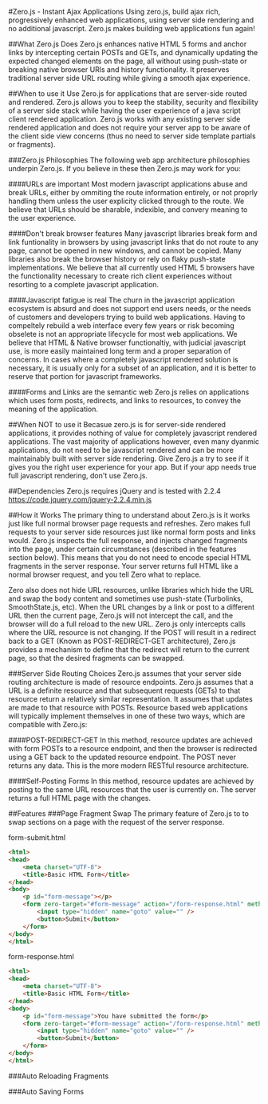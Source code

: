 #Zero.js - Instant Ajax Applications
Using zero.js, build ajax rich, progressively enhanced web applications, using server side rendering and no additional javascript. Zero.js makes building web applications fun again!

##What Zero.js Does
Zero.js enhances native HTML 5 forms and anchor links by intercepting certain POSTs and GETs, and dynamically updating the expected changed elements on the page, all without using push-state or breaking native browser URls and history functionality. It preserves traditional server side URL routing while giving a smooth ajax experience.

##When to use it
Use Zero.js for applications that are server-side routed and rendered. Zero.js allows you to keep the stability, security and flexibility of a server side stack while having the user experience of a java script client rendered application. Zero.js works with any existing server side rendered application and does not require your server app to be aware of the client side view concerns (thus no need to server side template partials or fragments).

###Zero.js Philosophies
The following web app architecture philosophies underpin Zero.js. If you believe in these then Zero.js may work for you:

####URLs are important
Most modern javascript applications abuse and break URLs, either by ommiting the route information entirely, or not proprly handling them unless the user explicity clicked through to the route. We believe that URLs should be sharable, indexible, and convery meaning to the user experience.

####Don't break browser features
Many javascript libraries break form and link funtionality in browsers by using javascript links that do not route to any page, cannot be opened in new windows, and cannot be copied. Many libraries also break the browser history or rely on flaky push-state implementations. We believe that all currently used HTML 5 browsers have the functionality necessary to create rich client experiences without resorting to a complete javascript application.

####Javascript fatigue is real
The churn in the javascript application ecosystem is absurd and does not support end users needs, or the needs of customers and developers trying to build web applications. Having to compeltely rebuild a web interface every few years or risk becoming obselete is not an appropriate lifecycle for most web applications. We believe that HTML & Native browser functionaltiy, with judicial javascript use, is more easily maintained long term and a proper separation of concerns. In cases where a completely javascript rendered solution is necessary, it is usually only for a subset of an application, and it is better to reserve that portion for javascript frameworks.

####Forms and Links are the semantic web
Zero.js relies on applications which uses form posts, redirects, and links to resources, to convey the meaning of the application.


##When NOT to use it
Becasue zero.js is for server-side rendered applications, it provides nothing of value for completely javascript rendered applications. The vast majority of applications however, even many dyanmic applications, do not need to be javascript rendered and can be more maintainably built with server side rendering. Give Zero.js a try to see if it gives you the right user experience for your app. But if your app needs true full javascript rendering, don't use Zero.js.

##Dependencies
Zero.js requires jQuery and is tested with 2.2.4
https://code.jquery.com/jquery-2.2.4.min.js

##How it Works
The primary thing to understand about Zero.js is it works just like full normal browser page requests and refreshes. Zero makes full requests to your server side resources just like normal form posts and links would. Zero.js inspects the full response, and injects changed fragments into the page, under certain circumstances (described in the features section below). This means that you do not need to encode special HTML fragments in the server response. Your server returns full HTML like a normal browser request, and you tell Zero what to replace.

Zero also does not hide URL resources, unlike libraries which hide the URL and swap the body content and sometimes use push-state (Turbolinks, SmoothState.js, etc). When the URL changes by a link or post to a different URL then the current page, Zero.js will not intercept the call, and the browser will do a full reload to the new URL. Zero.js only intercepts calls where the URL resource is not changing. If the POST will result in a redirect back to a GET (Known as POST-REDIRECT-GET architecture), Zero.js provides a mechanism to define that the redirect will return to the current page, so that the desired fragments can be swapped.

###Server Side Routing Choices
Zero.js assumes that your server side routing architecture is made of resource endpoints. Zero.js assumes that a URL is a definite resource and that subsequent requests (GETs) to that resource return a relatively similar representation. It assumes that updates are made to that resource with POSTs. Resource based web applications will typically implement themselves in one of these two ways, which are compatible with Zero.js:

####POST-REDIRECT-GET
In this method, resource updates are achieved with form POSTs to a resource endpoint, and then the browser is redirected using a GET back to the updated resource endpoint. The POST never returns any data. This is the more modern RESTful resource architecture. 

####Self-Posting Forms
In this method, resource updates are achieved by posting to the same URL resources that the user is currently on. The server returns a full HTML page with the changes.

##Features
###Page Fragment Swap
The primary feature of Zero.js to to swap sections on a page with the request of the server response.

form-submit.html
```html
<html>
<head>
	<meta charset="UTF-8">
	<title>Basic HTML Form</title>
</head>
<body>
	<p id="form-message"></p>
	<form zero-target="#form-message" action="/form-response.html" method="post">
		<input type="hidden" name="goto" value="" />
		<button>Submit</button>
	</form>
</body>
</html>
```

form-response.html
```html
<html>
<head>
	<meta charset="UTF-8">
	<title>Basic HTML Form</title>
</head>
<body>
	<p id="form-message">You have submitted the form</p>
	<form zero-target="#form-message" action="/form-response.html" method="post">
		<input type="hidden" name="goto" value="" />
		<button>Submit</button>
	</form>
</body>
</html>
```

###Auto Reloading Fragments

###Auto Saving Forms






